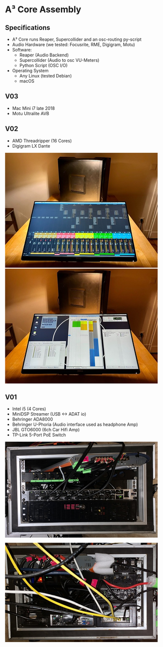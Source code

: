# A³ Core Assembly

## Specifications
- A³ Core runs Reaper, Supercollider and an osc-routing py-script
- Audio Hardware (we tested: Focusrite, RME, Digigram, Motu)
- Software:
	- Reaper (Audio Backend)
	- Supercollider (Audio to osc VU-Meters)
	- Python Script (OSC I/O)
- Operating System
	- Any Linux (tested Debian)
	- macOS

## V03
- Mac Mini i7 late 2018
- Motu Ultralite AVB

## V02
- AMD Threadripper (16 Cores)
- Digigram LX Dante

![](pics_assembly/v02/a3core_v02_mix.jpg)
![](pics_assembly/v02/a3core_v02_config.jpg)


## V01
- Intel i5 (4 Cores)
- MiniDSP Streamer (USB <-> ADAT io)
- Behringer ADA8000
- Behringer U-Phoria (Audio interface used as headphone Amp)
- JBL GTO6000 (6ch Car Hifi Amp)
- TP-Link 5-Port PoE Switch

![](pics_assembly/history/re_202109-v01-a3core-12v-front.jpg) 

![](pics_assembly/history/re_202109-v01-a3core-12v-back.jpg)
